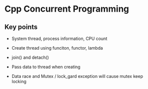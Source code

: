 # Cpp Concurrent Programming


## Key points
- System thread, process information, CPU count

- Create thread using funciton, functor, lambda

- join() and detach()

- Pass data to thread when creating

- Data race and Mutex / lock_gard
  exception will cause mutex keep locking




